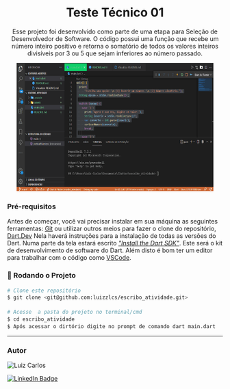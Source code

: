 <h1 align="center">Teste Técnico 01</h1>

<p align="center">Esse projeto foi desenvolvido como parte de uma etapa para Seleção de Desenvolvedor de Software. O código possui uma função que recebe um número inteiro positivo e retorna o somatório de todos os valores inteiros divisíveis por 3 ou 5 que sejam inferiores ao número passado.</p>

<p align="center">
<img width="460" height="300" src="assets/escribo.gif">

</p>


### Pré-requisitos


Antes de começar, você vai precisar instalar em sua máquina as seguintes ferramentas:
[Git](https://git-scm.com) ou utilizar outros meios para fazer o clone do repositório, [Dart.Dev](https://dart.dev/) Nela haverá instruções para a instalação de todas as versões do Dart. Numa parte da tela estará escrito <ins><em>"Install the Dart SDK"</em></ins>. Este será o kit de desenvolvimento de software do Dart.
Além disto é bom ter um editor para trabalhar com o código como [VSCode](https://code.visualstudio.com/).

### 🎲 Rodando o Projeto

```bash
# Clone este repositório
$ git clone <git@github.com:luizzlcs/escribo_atividade.git>

# Acesse  a pasta do projeto no terminal/cmd
$ cd escribo_atividade
$ Após acessar o dirtório digite no prompt de comando dart main.dart
````
---
### Autor

<img alt="Luiz Carlos" title="Luiz Carlos" src="https://avatars.githubusercontent.com/u/29442285?s=96&v=4" height="100" width="100" />

[![LinkedIn Badge](https://img.shields.io/badge/-LUIZ_CARLOS-blue?style=flat-square&logo=Linkedin&logoColor=white&link=https://www.linkedin.com/in/luizzlcs/)](https://www.linkedin.com/in/luizzlcs/)
